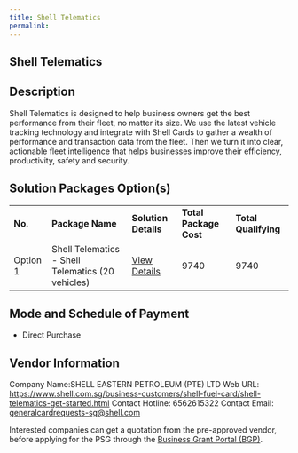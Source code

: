 ```yaml
---
title: Shell Telematics
permalink: 
---
```


## Shell Telematics

## Description

Shell Telematics is designed to help business owners get the best performance from their fleet, no matter its size.  We use the latest vehicle tracking technology and integrate with Shell Cards to gather a wealth of performance and transaction data from the fleet. Then we turn it into clear, actionable fleet intelligence that helps businesses improve their efficiency, productivity, safety and security.

## Solution Packages Option(s)

<table>
<tr>
<td><b>No.</b></td>
<td><b>Package Name</b></td>
<td><b>Solution Details</b></td>
<td><b>Total Package Cost</b></td>
<td><b>Total Qualifying</b></td>
</tr>
<tr>
<td>Option 1</td>
<td>Shell Telematics - Shell Telematics (20 vehicles)</td>
<td><a href='https://www.gobusiness.gov.sg/images/psg/DesensitisedShellEasternAnnex3CRwef12August2021-_Part_3.pdf'>View Details</a></td>
<td>9740</td>
<td>9740</td>
</tr>
</table>

## Mode and Schedule of Payment

 - Direct Purchase

## Vendor Information

 Company Name:SHELL EASTERN PETROLEUM (PTE) LTD 
Web URL: https://www.shell.com.sg/business-customers/shell-fuel-card/shell-telematics-get-started.html 
Contact Hotline: 6562615322 
Contact Email: generalcardrequests-sg@shell.com 


Interested companies can get a quotation from the pre-approved vendor, before applying for the PSG through the <a href='https://www.businessgrants.gov.sg/'>Business Grant Portal (BGP)</a>.
